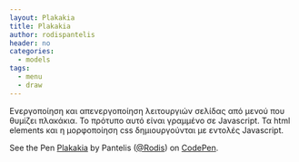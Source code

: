 ```yaml
---
layout: Plakakia
title: Plakakia
author: rodispantelis
header: no
categories:
  - models
tags:
  - menu
  - draw
---
```



Ενεργοποίηση και απενεργοποίηση λειτουργιών σελίδας από μενού που θυμίζει πλακάκια. Το πρότυπο αυτό είναι γραμμένο σε Javascript. Τα html elements και η μορφοποίηση css δημιουργούνται με εντολές Javascript.

<p data-height="445" data-theme-id="0" data-slug-hash="dZNqXL" data-default-tab="js,result" data-user="Rodis" data-embed-version="2" data-pen-title="Plakakia" class="codepen">See the Pen <a href="https://codepen.io/Rodis/pen/dZNqXL/">Plakakia</a> by Pantelis (<a href="https://codepen.io/Rodis">@Rodis</a>) on <a href="https://codepen.io">CodePen</a>.</p>
<script async src="https://production-assets.codepen.io/assets/embed/ei.js"></script>
